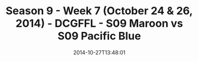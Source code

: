 ---
title: Season 9 - Week 7 (October 24 & 26, 2014) - DCGFFL - S09 Maroon vs S09 Pacific
  Blue
teams-score:
- team: _teams/s09-maroon.md
  score:
- team: _teams/s09-pacific-blue.md
  score: 13
mvp: John Berry (Maroon), Ray Wittlinger (Pacific)
game-ball: N/A
season: 9
week: 7
date: '2014-10-27T13:48:01'
pageid: season-9-week-7-4461-vs-4465
---